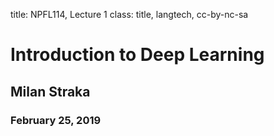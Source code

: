 title: NPFL114, Lecture 1
class: title, langtech, cc-by-nc-sa
# Introduction to Deep Learning

## Milan Straka

### February 25, 2019
